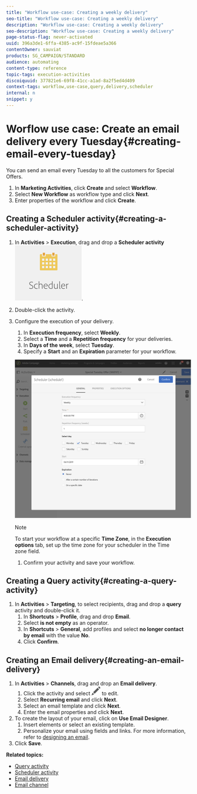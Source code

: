 ```yaml
---
title: "Workflow use-case: Creating a weekly delivery"
seo-title: "Workflow use-case: Creating a weekly delivery"
description: "Workflow use-case: Creating a weekly delivery"
seo-description: "Workflow use-case: Creating a weekly delivery"
page-status-flag: never-activated
uuid: 396a3de1-6ffa-4385-ac9f-15fdeae5a366
contentOwner: sauviat
products: SG_CAMPAIGN/STANDARD
audience: automating
content-type: reference
topic-tags: execution-activities 
discoiquuid: 377821e6-69f8-41cc-a1ad-8a2f5ed4d409
context-tags: workflow,use-case,query,delivery,scheduler
internal: n
snippet: y
---
```


# Worflow use case: Create an email delivery every Tuesday{#creating-email-every-tuesday}

You can send an email every Tuesday to all the customers for Special Offers.

1. In **Marketing Activities**, click **Create** and select **Workflow**.
1. Select **New Workflow** as workflow type and click **Next**.
1. Enter properties of the workflow and click **Create**.

## Creating a Scheduler activity{#creating-a-scheduler-activity}

1. In **Activities** > **Execution**, drag and drop a **Scheduler activity** ![](assets/scheduler_icon.png).
1. Double-click the activity.
1. Configure the execution of your delivery. 
	1. In **Execution frequency**, select **Weekly**.
	1. Select a **Time** and a **Repetition frequency** for your deliveries.
	1. In **Days of the week**, select **Tuesday**.
	1. Specify a **Start** and an **Expiration** parameter for your workflow.

	![](assets/scheduler_properties.png)

	>[!NOTE]
	>
	>To start your workflow at a specific **Time Zone**, in the **Execution options** tab, set up the time zone for your scheduler in the Time zone field.
 
	1. Confirm your activity and save your workflow.

## Creating a Query activity{#creating-a-query-activity}

1. In **Activities** > **Targeting**, to select recipients, drag and drop a **query** activity and double-click it.
	1. In **Shortcuts** > **Profile**, drag and drop **Email**.
	1. Select **is not empty** as an operator.
	1. In **Shortcuts** > **General**, add profiles and select **no longer contact by email** with the value **No**.
	1. Click **Confirm**.

## Creating an Email delivery{#creating-an-email-delivery}

1. In **Activities** > **Channels**, drag and drop an **Email delivery**.
	1. Click the activity and select ![](assets/edit_darkgrey-24px.png) to edit.
	1. Select **Recurring email** and click **Next**.
	1. Select an email template and click **Next**.
	1. Enter the email properties and click **Next**.
 1. To create the layout of your email, click on **Use Email Designer**.
	1. Insert elements or select an existing template.
	1. Personalize your email using fields and links.
	For more information, refer to [designing an email](../../designing/using/about-email-content-design.md#designing-an-email-content-from-scratch).
1. Click **Save**.

**Related topics:**

* [Query activity](../..//automating/using/query.md)
* [Scheduler activity](../..//automating/using/scheduler.md)
* [Email delivery](../..//automating/using/email-delivery.md)
* [Email channel](../..//channels/using/creating-an-email.md)
